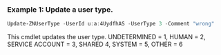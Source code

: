 ### Example 1: Update a user type.
```powershell
Update-ZNUserType -UserId u:a:4UydfhAS -UserType 3 -Comment "wrong"

```


This cmdlet updates the user type. UNDETERMINED = 1, HUMAN = 2, SERVICE ACCOUNT = 3, SHARED 4, SYSTEM = 5, OTHER = 6
